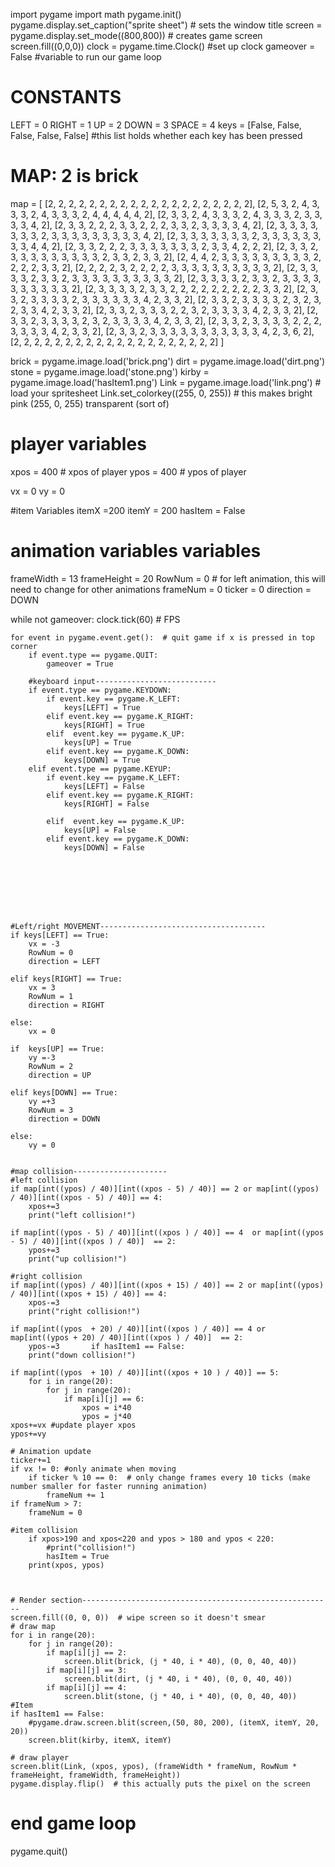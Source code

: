 import pygame
import math
pygame.init()
pygame.display.set_caption("sprite sheet")  # sets the window title
screen = pygame.display.set_mode((800,800))  # creates game screen
screen.fill((0,0,0))
clock = pygame.time.Clock() #set up clock
gameover = False #variable to run our game loop

# CONSTANTS
LEFT = 0
RIGHT = 1
UP = 2
DOWN = 3
SPACE = 4
keys = [False, False, False, False, False] #this list holds whether each key has been pressed

# MAP: 2 is brick
map = [
    [2, 2, 2, 2, 2, 2, 2, 2, 2, 2, 2, 2, 2, 2, 2, 2, 2, 2, 2, 2],
    [2, 5, 3, 2, 4, 3, 3, 3, 2, 4, 3, 3, 3, 2, 4, 4, 4, 4, 4, 2],
    [2, 3, 3, 2, 4, 3, 3, 3, 2, 4, 3, 3, 3, 2, 3, 3, 3, 3, 4, 2],
    [2, 3, 3, 2, 2, 2, 3, 3, 2, 2, 2, 3, 3, 2, 3, 3, 3, 3, 4, 2],
    [2, 3, 3, 3, 3, 3, 3, 3, 2, 3, 3, 3, 3, 3, 3, 3, 3, 3, 4, 2],
    [2, 3, 3, 3, 3, 3, 3, 3, 2, 3, 3, 3, 3, 3, 3, 3, 3, 4, 4, 2],
    [2, 3, 3, 2, 2, 2, 3, 3, 3, 3, 3, 3, 3, 2, 3, 3, 4, 2, 2, 2],
    [2, 3, 3, 2, 3, 3, 3, 3, 3, 3, 3, 3, 3, 2, 3, 3, 2, 3, 3, 2],
    [2, 4, 4, 2, 3, 3, 3, 3, 3, 3, 3, 3, 3, 2, 2, 2, 2, 3, 3, 2],
    [2, 2, 2, 2, 3, 2, 2, 2, 2, 3, 3, 3, 3, 3, 3, 3, 3, 3, 3, 2],
    [2, 3, 3, 3, 3, 2, 3, 3, 2, 3, 3, 3, 3, 3, 3, 3, 3, 3, 3, 2],
    [2, 3, 3, 3, 3, 2, 3, 3, 2, 3, 3, 3, 3, 3, 3, 3, 3, 3, 3, 2],
    [2, 3, 3, 3, 3, 2, 3, 3, 2, 2, 2, 2, 2, 2, 2, 2, 2, 3, 3, 2],
    [2, 3, 3, 2, 3, 3, 3, 3, 2, 3, 3, 3, 3, 3, 3, 4, 2, 3, 3, 2],
    [2, 3, 3, 2, 3, 3, 3, 3, 2, 3, 2, 3, 2, 3, 3, 4, 2, 3, 3, 2],
    [2, 3, 3, 2, 3, 3, 3, 2, 2, 3, 2, 3, 3, 3, 3, 4, 2, 3, 3, 2],
    [2, 3, 3, 2, 3, 3, 3, 3, 2, 3, 2, 3, 3, 3, 3, 4, 2, 3, 3, 2],
    [2, 3, 3, 2, 3, 3, 3, 3, 2, 2, 2, 3, 3, 3, 3, 4, 2, 3, 3, 2],
    [2, 3, 3, 2, 3, 3, 3, 3, 3, 3, 3, 3, 3, 3, 3, 4, 2, 3, 6, 2],
    [2, 2, 2, 2, 2, 2, 2, 2, 2, 2, 2, 2, 2, 2, 2, 2, 2, 2, 2, 2] ]


brick = pygame.image.load('brick.png')
dirt = pygame.image.load('dirt.png') 
stone = pygame.image.load('stone.png')
kirby = pygame.image.load('hasItem1.png')
Link = pygame.image.load('link.png')  # load your spritesheet
Link.set_colorkey((255, 0, 255))  # this makes bright pink (255, 0, 255) transparent (sort of)

# player variables
xpos = 400  # xpos of player
ypos = 400 # ypos of player

vx = 0
vy = 0

#item Variables
itemX =200
itemY = 200
hasItem = False

# animation variables variables
frameWidth = 13
frameHeight = 20
RowNum = 0  # for left animation, this will need to change for other animations
frameNum = 0
ticker = 0
direction = DOWN

while not gameover:
    clock.tick(60)  # FPS

    for event in pygame.event.get():  # quit game if x is pressed in top corner
        if event.type == pygame.QUIT:
            gameover = True

        #keyboard input---------------------------
        if event.type == pygame.KEYDOWN: 
            if event.key == pygame.K_LEFT:
                keys[LEFT] = True
            elif event.key == pygame.K_RIGHT:
                keys[RIGHT] = True
            elif  event.key == pygame.K_UP:
                keys[UP] = True
            elif event.key == pygame.K_DOWN:
                keys[DOWN] = True
        elif event.type == pygame.KEYUP:
            if event.key == pygame.K_LEFT:
                keys[LEFT] = False
            elif event.key == pygame.K_RIGHT:
                keys[RIGHT] = False

            elif  event.key == pygame.K_UP:
                keys[UP] = False
            elif event.key == pygame.K_DOWN:
                keys[DOWN] = False



        




    #Left/right MOVEMENT-------------------------------------
    if keys[LEFT] == True:
        vx = -3
        RowNum = 0
        direction = LEFT

    elif keys[RIGHT] == True:
        vx = 3
        RowNum = 1
        direction = RIGHT

    else:
        vx = 0
    
    if  keys[UP] == True:
        vy =-3
        RowNum = 2
        direction = UP

    elif keys[DOWN] == True:
        vy =+3
        RowNum = 3
        direction = DOWN
        
    else:
        vy = 0
     

    #map collision---------------------
    #left collision
    if map[int((ypos) / 40)][int((xpos - 5) / 40)] == 2 or map[int((ypos) / 40)][int((xpos - 5) / 40)] == 4:
        xpos+=3
        print("left collision!")

    if map[int((ypos - 5) / 40)][int((xpos ) / 40)] == 4  or map[int((ypos - 5) / 40)][int((xpos ) / 40)]  == 2:
        ypos+=3
        print("up collision!")
       
    #right collision
    if map[int((ypos) / 40)][int((xpos + 15) / 40)] == 2 or map[int((ypos) / 40)][int((xpos + 15) / 40)] == 4:
        xpos-=3   
        print("right collision!")

    if map[int((ypos  + 20) / 40)][int((xpos ) / 40)] == 4 or map[int((ypos + 20) / 40)][int((xpos ) / 40)]  == 2:
        ypos-=3       if hasItem1 == False:
        print("down collision!") 

    if map[int((ypos  + 10) / 40)][int((xpos + 10 ) / 40)] == 5:
        for i in range(20):
            for j in range(20):
                if map[i][j] == 6:
                    xpos = i*40
                    ypos = j*40
    xpos+=vx #update player xpos
    ypos+=vy

    # Animation update
    ticker+=1
    if vx != 0: #only animate when moving
        if ticker % 10 == 0:  # only change frames every 10 ticks (make number smaller for faster running animation)
            frameNum += 1
    if frameNum > 7:
        frameNum = 0
        
    #item collision
        if xpos>190 and xpos<220 and ypos > 180 and ypos < 220:
            #print("collision!")
            hasItem = True
        print(xpos, ypos)



    # Render section--------------------------------------------------------
    screen.fill((0, 0, 0))  # wipe screen so it doesn't smear
    # draw map
    for i in range(20):
        for j in range(20):
            if map[i][j] == 2:
                screen.blit(brick, (j * 40, i * 40), (0, 0, 40, 40))
            if map[i][j] == 3:
                screen.blit(dirt, (j * 40, i * 40), (0, 0, 40, 40))
            if map[i][j] == 4:
                screen.blit(stone, (j * 40, i * 40), (0, 0, 40, 40))
    #Item
    if hasItem1 == False:
        #pygame.draw.screen.blit(screen,(50, 80, 200), (itemX, itemY, 20, 20))
        screen.blit(kirby, itemX, itemY)

    # draw player
    screen.blit(Link, (xpos, ypos), (frameWidth * frameNum, RowNum * frameHeight, frameWidth, frameHeight))
    pygame.display.flip()  # this actually puts the pixel on the screen

# end game loop
pygame.quit()
